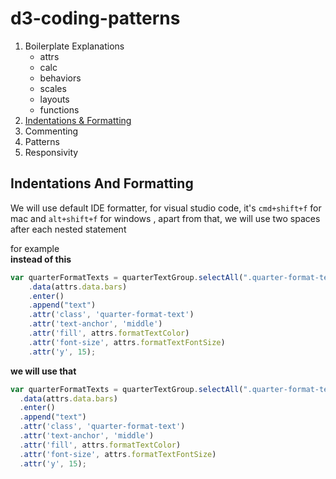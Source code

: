 # d3-coding-patterns


1. Boilerplate Explanations
   - attrs
   - calc
   - behaviors
   - scales
   - layouts
   - functions
1. [Indentations & Formatting ](#indentations-and-formatting)
1. Commenting
1. Patterns
1. Responsivity



## Indentations And Formatting
  We will use default IDE formatter, for visual studio code, it's `cmd+shift+f` for mac and `alt+shift+f` for windows , apart from that, we will use two spaces after each nested statement

for example  
**instead of this**
```javascript
var quarterFormatTexts = quarterTextGroup.selectAll(".quarter-format-text")
    .data(attrs.data.bars)
    .enter()
    .append("text")
    .attr('class', 'quarter-format-text')
    .attr('text-anchor', 'middle')
    .attr('fill', attrs.formatTextColor)
    .attr('font-size', attrs.formatTextFontSize)
    .attr('y', 15);
```
**we will use that**
```javascript
var quarterFormatTexts = quarterTextGroup.selectAll(".quarter-format-text")
  .data(attrs.data.bars)
  .enter()
  .append("text")
  .attr('class', 'quarter-format-text')
  .attr('text-anchor', 'middle')
  .attr('fill', attrs.formatTextColor)
  .attr('font-size', attrs.formatTextFontSize)
  .attr('y', 15);
```
